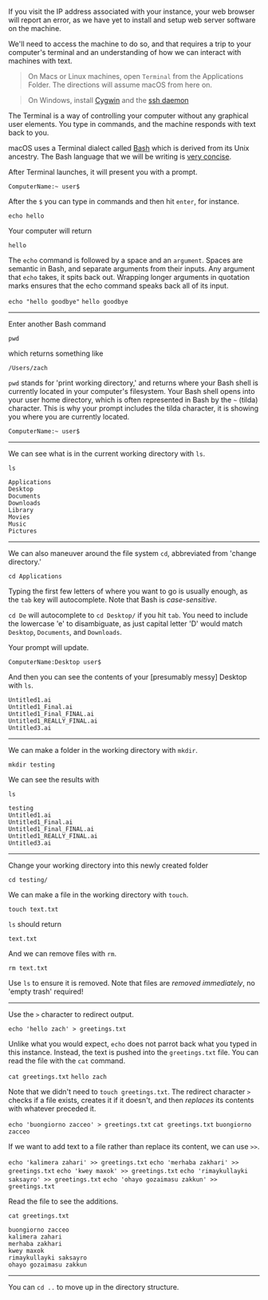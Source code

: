 If you visit the IP address associated with your instance, your web browser will report an error, as we have yet to install and setup web server software on the machine.

We'll need to access the machine to do so, and that requires a trip to your computer's terminal and an understanding of how we can interact with machines with text.

> On Macs or Linux machines, open `Terminal` from the Applications Folder. The directions will assume macOS from here on.

> On Windows, install [Cygwin](https://www.cygwin.com) and the [ssh daemon](http://www.howtogeek.com/howto/41560/how-to-get-ssh-command-line-access-to-windows-7-using-cygwin/)

The Terminal is a way of controlling your computer without any graphical user elements. You type in commands, and the machine responds with text back to you.

macOS uses a Terminal dialect called [Bash](https://en.wikipedia.org/wiki/Bash_(Unix_shell)) which is derived from its Unix ancestry. The Bash language that we will be writing is [very concise](http://ss64.com/bash/).

After Terminal launches, it will present you with a prompt.

```
ComputerName:~ user$ 
```

After the `$` you can type in commands and then hit `enter`, for instance.

`echo hello`

Your computer will return

`hello`

The `echo` command is followed by a space and an `argument`. Spaces are semantic in Bash, and separate arguments from their inputs. Any argument that `echo` takes, it spits back out. Wrapping longer arguments in quotation marks ensures that the echo command speaks back all of its input.

 `echo "hello goodbye"`
 `hello goodbye`
 
-----
 
Enter another Bash command 

`pwd` 

which returns something like

`/Users/zach`

`pwd` stands for 'print working directory,' and returns where your Bash shell is currently located in your computer's filesystem. Your Bash shell opens into your user home directory, which is often represented in Bash by the `~` (tilda) character. This is why your prompt includes the tilda character, it is showing you where you are currently located.

`ComputerName:~ user$ `

-----

We can see what is in the current working directory with `ls`.

`ls`

```
Applications
Desktop
Documents
Downloads
Library
Movies
Music
Pictures
```

-----

We can also maneuver around the file system `cd`, abbreviated from 'change directory.'

`cd Applications`

Typing the first few letters of where you want to go is usually enough, as the `tab` key will autocomplete. Note that Bash is *case-sensitive*.

`cd De` will autocomplete to `cd Desktop/` if you hit `tab`. You need to include the lowercase 'e' to disambiguate, as just capital letter 'D' would match `Desktop`, `Documents`, and `Downloads`.

Your prompt will update.

`ComputerName:Desktop user$` 

And then you can see the contents of your [presumably messy] Desktop with `ls`.

```
Untitled1.ai
Untitled1_Final.ai
Untitled1_Final_FINAL.ai
Untitled1_REALLY_FINAL.ai
Untitled3.ai
```

-----

We can make a folder in the working directory with `mkdir`.

`mkdir testing`

We can see the results with

`ls`

```
testing
Untitled1.ai
Untitled1_Final.ai
Untitled1_Final_FINAL.ai
Untitled1_REALLY_FINAL.ai
Untitled3.ai
```

-----

Change your working directory into this newly created folder

`cd testing/`

We can make a file in the working directory with `touch`.

`touch text.txt`

`ls` should return

`text.txt`

And we can remove files with `rm`.

`rm text.txt`

Use `ls` to ensure it is removed. Note that files are *removed immediately*, no 'empty trash' required!

-----

Use the `>` character to redirect output. 

`echo 'hello zach' > greetings.txt`

Unlike what you would expect, `echo` does not parrot back what you typed in this instance. Instead, the text is pushed into the `greetings.txt` file. You can read the file with the `cat` command.

`cat greetings.txt`
`hello zach`

Note that we didn't need to `touch greetings.txt`. The redirect character `>` checks if a file exists, creates it if it doesn't, and then *replaces* its contents with whatever preceded it. 

`echo 'buongiorno zacceo' > greetings.txt`
`cat greetings.txt`
`buongiorno zacceo`

If we want to add text to a file rather than replace its content, we can use `>>`.

`echo 'kalimera zahari' >> greetings.txt`
`echo 'merhaba zakhari' >> greetings.txt`
`echo 'kwey maxok' >> greetings.txt`
`echo 'rimaykullayki saksayro' >> greetings.txt`
`echo 'ohayo gozaimasu zakkun' >> greetings.txt`

Read the file to see the additions.

`cat greetings.txt`
```
buongiorno zacceo
kalimera zahari
merhaba zakhari
kwey maxok
rimaykullayki saksayro
ohayo gozaimasu zakkun
```

-----

You can `cd ..` to move up in the directory structure.
